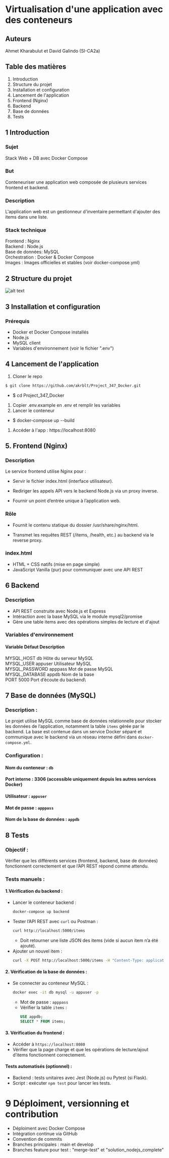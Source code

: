 # Virtualisation d'une application avec des conteneurs
## Auteurs
Ahmet Kharabulut et David Galindo (SI-CA2a)
## Table des matières
1. Introduction
2. Structure du projet
3. Installation et configuration
4. Lancement de l'application
5. Frontend (Nginx)
6. Backend
7. Base de données
8. Tests
   
## 1 Introduction
### Sujet
Stack Web + DB avec Docker Compose

### But
Conteneuriser une application web composée de plusieurs services frontend et backend.

### Description
L'application web est un gestionneur d'inventaire permettant d'ajouter des items dans une liste.

### Stack technique
Frontend : Nginx\
Backend : Node.js\
Base de données: MySQL\
Orchestration : Docker & Docker Compose \
Images : Images officielles et stables (voir docker-compose.yml)



## 2 Structure du projet
![alt text](img_1.png)

## 3 Installation et configuration
### Prérequis
- Docker et Docker Compose installés
- Node.js
- MySQL client
- Variables d'environnement (voir le fichier ".env")

## 4 Lancement de l'application
1. Cloner le repo 
  ``` bash
$ git clone https://github.com/akrblt/Project_347_Docker.git
```
- $ cd Project_347_Docker

1. Copier .env.example en .env et remplir les variables
2. Lancer le conteneur 
- $ docker-compose up --build

1. Accéder à l'app :
https://localhost:8080

## 5. Frontend (Nginx)
### Description

Le service frontend utilise Nginx pour :

- Servir le fichier index.html (interface utilisateur).

- Rediriger les appels API vers le backend Node.js via un proxy inverse.

- Fournir un point d’entrée unique à l’application web.

### Rôle

- Fournit le contenu statique du dossier /usr/share/nginx/html.

- Transmet les requêtes REST (/items, /health, etc.) au backend via le reverse proxy.

### index.html
- HTML + CSS natifs (mise en page simple)
- JavaScript Vanilla (pur) pour communiquer avec une API REST

## 6 Backend
### Description
- API REST construite avec Node.js et Express
- Intéraction avec la base MySQL via le module mysql2/promise
- Gère une table items avec des opérations simples de lecture et d'ajout
  
### Variables d'environnement
#### Variable	    Défaut	    Description
MYSQL_HOST	    db	        Hôte du serveur MySQL\
MYSQL_USER	    appuser	    Utilisateur MySQL\
MYSQL_PASSWORD	apppass	    Mot de passe MySQL\
MYSQL_DATABASE	appdb	    Nom de la base\
PORT	        5000    	Port d’écoute du backend\

## 7 Base de données (MySQL)

### Description : 
Le projet utilise MySQL comme base de données relationnelle pour stocker les données de l’application, notamment la table `items` gérée par le backend. La base est contenue dans un service Docker séparé et communique avec le backend via un réseau interne défini dans `docker-compose.yml`.

### Configuration : 
  #### Nom du conteneur : `db`  
  #### Port interne : 3306 (accessible uniquement depuis les autres services Docker)  
  #### Utilisateur : `appuser`  
  #### Mot de passe : `apppass`  
  #### Nom de la base de données : `appdb`  

## 8 Tests

### Objectif :
Vérifier que les différents services (frontend, backend, base de données) fonctionnent correctement et que l’API REST répond comme attendu.

### Tests manuels :  
#### 1.Vérification du backend :
   - Lancer le conteneur backend :  
     ```bash
     docker-compose up backend
     ```
   - Tester l’API REST avec `curl` ou Postman :  
     ```bash
     curl http://localhost:5000/items
     ```
     - Doit retourner une liste JSON des items (vide si aucun item n’a été ajouté).  
   - Ajouter un nouvel item :  
     ```bash
     curl -X POST http://localhost:5000/items -H "Content-Type: application/json" -d '{"name":"Item1","description":"Test"}'
     ```

#### 2. Vérification de la base de données :
   - Se connecter au conteneur MySQL :  
     ```bash
     docker exec -it db mysql -u appuser -p
     ```
     - Mot de passe : `apppass`  
     - Vérifier la table `items` :  
       ```sql
       USE appdb;
       SELECT * FROM items;
       ```

#### 3. Vérification du frontend :
   - Accéder à `https://localhost:8080`  
   - Vérifier que la page charge et que les opérations de lecture/ajout d’items fonctionnent correctement.

#### Tests automatisés (optionnel) :  
- Backend : tests unitaires avec Jest (Node.js) ou Pytest (si Flask).  
- Script : exécuter `npm test` pour lancer les tests.




# 9 Déploiment, versionning et contribution
- Déploiment avec Docker Compose
- Intégration continue via GitHub
- Convention de commits
- Branches principales : main et develop
- Branches feature pour test : "merge-test" et "solution_nodejs_complete"
